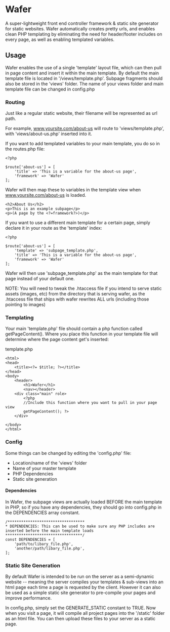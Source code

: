 # Wafer
A super-lightweight front end controller framework &amp; static site generator for static websites. Wafer automatically creates pretty urls, and enables clean PHP templating by eliminating the need for header/footer includes on every page, as well as enabling templated variables.

## Usage

Wafer enables the use of a single 'template' layout file, which can then pull in page content and insert it within the main template. By default the main template file is located in '/views/template.php'. Subpage fragments should also be stored in the 'views' folder. The name of your views folder and main template file can be changed in config.php

### Routing

Just like a regular static website, their filename will be represented as url path.

For example, www.yoursite.com/about-us will route to 'views/template.php', with 'views/about-us.php' inserted into it.

If you want to add templated variables to your main template, you do so in the routes.php file:
~~~~
<?php 

$route['about-us'] = [
    'title' => 'This is a variable for the about-us page',
    'framework' => 'Wafer'
];
~~~~

Wafer will then map these to variables in the template view when www.yoursite.com/about-us is loaded.
~~~~
<h2>About Us</h2>
<p>This is an example subpage</p>
<p>(A page by the <?=framework?>)</p>
~~~~
If you want to use a different main template for a certain page, simply declare it in your route as the 'template' index:
~~~~
<?php 

$route['about-us'] = [
    'template' => 'subpage_template.php',
    'title' => 'This is a variable for the about-us page',
    'framework' => 'Wafer'
];
~~~~
Wafer will then use 'subpage_template.php' as the main template for that page instead of your default one.

NOTE: You will need to tweak the .htaccess file if you intend to serve static assets (images, etc) from the directory that is serving wafer, as the .htaccess file that ships with wafer rewrites ALL urls (including those pointing to images)

### Templating

Your main 'template.php' file should contain a php function called getPageContent(). Where you place this function in your template file will determine where the page content get's inserted:

template.php
~~~~
<html>
<head>
    <title><?= $title; ?></title>
</head>
<body>
    <header>
        <h1>Wafer</h1>
        <nav></header>
    <div class="main" role>
        <?php 
        //Include this function where you want to pull in your page view
        getPageContent(); ?>
    </div>

</body>
</html>
~~~~
### Config

Some things can be changed by editing the 'config.php' file:

*   Location/name of the 'views' folder
*   Name of your master template
*   PHP Dependencies
*   Static site generation

#### Dependencies

In Wafer, the subpage views are actually loaded BEFORE the main template in PHP, so if you have any dependencies, they should go into config.php in the DEPENDENCIES array constant.
~~~~
/**********************************
* DEPENDENCIES: This can be used to make sure any PHP includes are inserted before the main template loads
**********************************/
const DEPENDENCIES = [
    'path/to/libary_file.php',
    'another/path/libary_file.php',
];
~~~~
### Static Site Generation

By default Wafer is intended to be run on the server as a semi-dynamic website -- meaning the server compiles your templates & sub-views into an html page each time a page is requested by the client. However it can also be used as a simple static site generator to pre-compile your pages and improve performance.

In config.php, simply set the GENERATE_STATIC constant to TRUE. Now when you visit a page, it will compile all project pages into the '/static' folder as an html file. You can then upload these files to your server as a static page.
